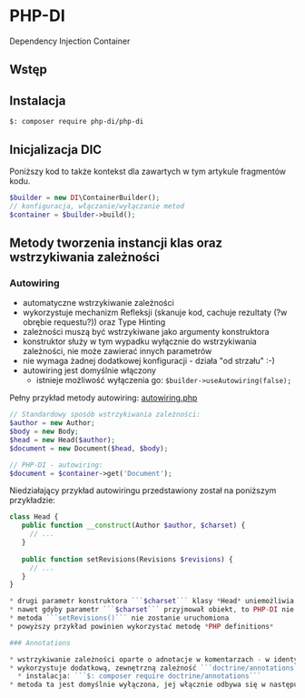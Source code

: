 # PHP-DI

Dependency Injection Container

## Wstęp



## Instalacja

```
$: composer require php-di/php-di
```

## Inicjalizacja DIC

Poniższy kod to także kontekst dla zawartych w tym artykule fragmentów kodu.

```php
$builder = new DI\ContainerBuilder();
// konfiguracja, włączanie/wyłączanie metod
$container = $builder->build();
```

## Metody tworzenia instancji klas oraz wstrzykiwania zależności

### Autowiring

* automatyczne wstrzykiwanie zależności
* wykorzystuje mechanizm Refleksji (skanuje kod, cachuje rezultaty (?w obrębie requestu?)) oraz Type Hinting
* zależności muszą być wstrzykiwane jako argumenty konstruktora
* konstruktor służy w tym wypadku wyłącznie do wstrzykiwania zależności, nie może zawierać innych parametrów
* nie wymaga żadnej dodatkowej konfiguracji - działa "od strzału" :-)
* autowiring jest domyślnie włączony
  * istnieje możliwość wyłączenia go: ```$builder->useAutowiring(false);```

Pełny przykład metody autowiring: [autowiring.php](autowiring.php)

```php
// Standardowy sposób wstrzykiwania zależności:
$author = new Author;
$body = new Body;
$head = new Head($author);
$document = new Document($head, $body);

// PHP-DI - autowiring:
$document = $container->get('Document');
```

Niedziałający przykład autowiringu przedstawiony został na poniższym przykładzie:

```php
class Head {
   public function __construct(Author $author, $charset) {
     // ...
   }
   
   public function setRevisions(Revisions $revisions) {
     // ...
   }
}

* drugi parametr konstruktora ```$charset``` klasy *Head* uniemożliwia wykorzystanie metody *autowiring*
* nawet gdyby parametr ```$charset``` przyjmował obiekt, to PHP-DI nie jest w stanie okreslić jakiego typu on jest - brakuje Type Hinting
* metoda ```setRevisions()``` nie zostanie uruchomiona
* powyższy przykład powinien wykorzystać metodę *PHP definitions*

### Annotations

* wstrzykiwanie zależności oparte o adnotacje w komentarzach - w identyczny sposób jak ma to miejsce np. w Doctrine, PHPUnit
* wykorzystuje dodatkową, zewnętrzną zależność ```doctrine/annotations```
  * instalacja: ```$: composer require doctrine/annotations```
* metoda ta jest domyślnie wyłączona, jej włącznie odbywa się w następujący sposób: ```$builder->useAnnotations(true);```